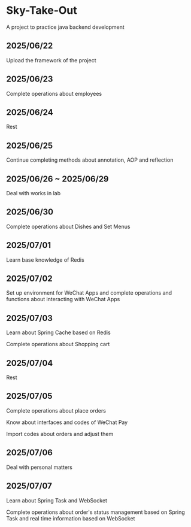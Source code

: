 # Sky-Take-Out

A project to practice java backend development

## 2025/06/22

Upload the framework of the project

## 2025/06/23

Complete operations about employees

## 2025/06/24

Rest

## 2025/06/25

Continue completing methods about annotation, AOP and reflection

## 2025/06/26 ~ 2025/06/29

Deal with works in lab

## 2025/06/30

Complete operations about Dishes and Set Menus

## 2025/07/01

Learn base knowledge of Redis

## 2025/07/02

Set up environment for WeChat Apps and complete operations and functions about interacting with WeChat Apps

## 2025/07/03

Learn about Spring Cache based on Redis

Complete operations about Shopping cart

## 2025/07/04

Rest

## 2025/07/05

Complete operations about place orders

Know about interfaces and codes of WeChat Pay

Import codes about orders and adjust them

## 2025/07/06

Deal with personal matters

## 2025/07/07

Learn about Spring Task and WebSocket

Complete operations about order's status management based on Spring Task and real time information based on WebSocket